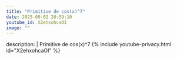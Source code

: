 ```yaml
---
title: "Primitive de cos(x)^7"
date: 2025-09-02 20:59:10 
youtube_id: X2ehxohcaOI
image: ""
---
```

description: |
  Primitive de cos(x)^7
{% include youtube-privacy.html id="X2ehxohcaOI" %}

